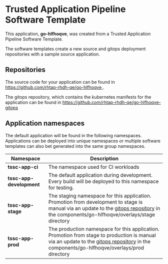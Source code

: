 # Trusted Application Pipeline Software Template

This application, **go-hlfhoqve**, was created from a Trusted Application Pipeline Software Template.

The software templates create a new source and gitops deployment repositories with a sample source application. 

## Repositories

The source code for your application can be found in [https://github.com/rhtap-rhdh-qe/go-hlfhoqve ](https://github.com/rhtap-rhdh-qe/go-hlfhoqve ).
 
The gitops repository, which contains the kubernetes manifests for the application can be found in 
[https://github.com/rhtap-rhdh-qe/go-hlfhoqve-gitops ](https://github.com/rhtap-rhdh-qe/go-hlfhoqve-gitops ) 

## Application namespaces 

The default application will be found in the following namespaces. Applications can be deployed into unique namespaces or multiple software templates can also bet generated into the same group namespaces.  

|  Namespace   |  Description   |  
| -------- | -------- |
| **tssc-app-ci** | The namespace used for CI workloads |
| **tssc-app-development** | The default application during development. Every build will be deployed to this namespace for testing. |
| **tssc-app-stage** | The staging namespace for this application. Promotion from development to stage is manual via an update to the [gitops repository](https://github.com/rhtap-rhdh-qe/go-hlfhoqve-gitops ) in the components/go-hlfhoqve/overlays/stage directory |
| **tssc-app-prod** | The production namespace for this application. Promotion from stage to production is manual via an update to the [gitops repository](https://github.com/rhtap-rhdh-qe/go-hlfhoqve-gitops ) in the components/go-hlfhoqve/overlays/prod directory |